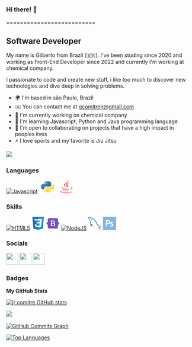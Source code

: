 ### Hi there! 👋 
==========================

Software Developer
-----------------------------

My name is Gilberto from Brazil (🇧🇷). I've been studing since 2020 and working as Front-End Developer since 2022 and currently I'm working at chemical company. 

I passionate to code and create new stuff, i like too much to discover new technologies and dive deep in solving problems.


* 🌍  I'm based in são Paulo, Brazil
* ✉️  You can contact me at [gcomitrejr@gmail.com](mailto:gcomitrejr@gmail.com)
* 🚀  I'm currently working on chemical company[]()
* 🧠  I'm learning Javascript, Python and Java programming language
* 🤝  I'm open to collaborating on projects that have a high impact in peoples lives
* ⚡  I love sports and my favorite is Jiu Jitsu

<a href="https://www.github.com/jrcomitre" target="_blank" rel="noreferrer"><img
src="https://img.shields.io/github/followers/jrcomitre?logo=github&style=for-the-badge&color=3382ed&labelColor=171717" /></a>

### Languages

<p align="left">
<a href="https://developer.mozilla.org/en-US/docs/Web/JavaScript" target="_blank" rel="noreferrer"><img src="https://raw.githubusercontent.com/danielcranney/readme-generator/main/public/icons/skills/javascript-colored.svg" width="46" height="36" alt="Javascript" /></a>
<a href="https://www.python.org/" target="_blank" rel="noreferrer"><img src="https://raw.githubusercontent.com/devicons/devicon/master/icons/python/python-original.svg" width="46" height="36" alt="Python" /></a>
<a href="https://www.java.com" target="_blank" rel="noreferrer"><img src="https://raw.githubusercontent.com/devicons/devicon/master/icons/java/java-plain.svg" width="46" height="36" alt="Java" /></a>

### Skills

<p align="left">
<a href="https://developer.mozilla.org/en-US/docs/Glossary/HTML5" target="_blank" rel="noreferrer"><img src="https://raw.githubusercontent.com/danielcranney/readme-generator/main/public/icons/skills/html5-colored.svg" width="36" height="36" alt="HTML5" /></a>
<a href="https://developer.mozilla.org/pt-BR/docs/Web/CSS" target="_blank" rel="noreferrer"><img src="https://raw.githubusercontent.com/devicons/devicon/master/icons/css3/css3-original.svg" width="36" height="36" alt="CSS3" /></a>
<a href="https://getbootstrap.com/" target="_blank" rel="noreferrer"><img src="https://raw.githubusercontent.com/devicons/devicon/master/icons/bootstrap/bootstrap-plain.svg" width="36" height="36" alt="Bootstrap" /></a>
<a href="https://nodejs.org/en/" target="_blank" rel="noreferrer"><img src="https://raw.githubusercontent.com/danielcranney/readme-generator/main/public/icons/skills/nodejs-colored.svg" width="36" height="36" alt="NodeJS" /></a>
<a href="https://www.mysql.com/" target="_blank" rel="noreferrer"><img src="https://raw.githubusercontent.com/devicons/devicon/master/icons/mysql/mysql-plain.svg" width="36" height="36" alt="MySql" /></a>
<a href="https://www.adobe.com/br/products/photoshop/" target="_blank" rel="noreferrer"><img src="https://raw.githubusercontent.com/devicons/devicon/master/icons/photoshop/photoshop-plain.svg" width="36" height="36" alt="Photoshop" /></a>

</p>

### Socials

<p align="left"> <a href="https://discord.com/users/845371502437204038" target="_blank" rel="noreferrer"><img src="https://raw.githubusercontent.com/danielcranney/readme-generator/main/public/icons/socials/discord.svg" width="32" height="32" /></a> <a href="https://www.github.com/jrcomitre" target="_blank" rel="noreferrer"><img src="https://raw.githubusercontent.com/danielcranney/readme-generator/main/public/icons/socials/github-dark.svg" width="32" height="32" /></a> <a href="https://www.linkedin.com/in/gilbertocomitrejunior/" target="_blank" rel="noreferrer"><img src="https://raw.githubusercontent.com/danielcranney/readme-generator/main/public/icons/socials/linkedin.svg" width="32" height="32" /></a></p>

### Badges

<b>My GitHub Stats</b>

<a href="http://www.github.com/jrcomitre"><img src="https://github-readme-stats-peguimasid.vercel.app/api?username=jrcomitre&show_icons=true&hide=&count_private=true&title_color=3382ed&text_color=ffffff&icon_color=3382ed&bg_color=171717&hide_border=true&show_icons=true" alt="jr comitre GitHub stats" /></a>

<a href="http://www.github.com/jrcomitre"><img src="https://github-readme-streak-stats.herokuapp.com/?user=jrcomitre&stroke=ffffff&background=171717&ring=3382ed&fire=3382ed&currStreakNum=ffffff&currStreakLabel=3382ed&sideNums=ffffff&sideLabels=ffffff&dates=ffffff&hide_border=true" /></a>

<a href="http://www.github.com/jrcomitre"><img src="https://activity-graph.herokuapp.com/graph?username=jrcomitre&bg_color=171717&color=ffffff&line=3382ed&point=ffffff&area_color=171717&area=true&hide_border=true&custom_title=GitHub%20Commits%20Graph" alt="GitHub Commits Graph" /></a>

<a href="https://github.com/jrcomitre" align="left"><img src="https://github-readme-stats.vercel.app/api/top-langs/?username=jrcomitre&layout=compact&title_color=3382ed&text_color=ffffff&icon_color=3382ed&bg_color=171717&hide_border=true&locale=en&custom_title=Top%20%Languages" alt="Top Languages" /></a>


